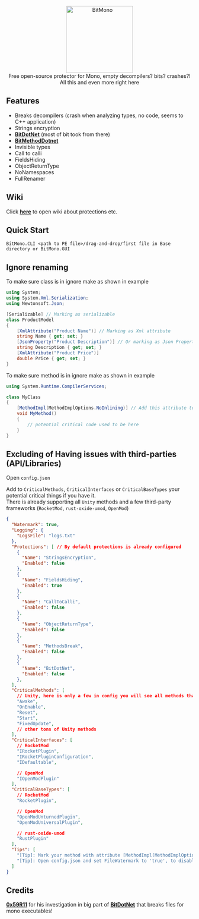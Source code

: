 <p align="center">
  <img src="https://raw.githubusercontent.com/sunnamed434/BitMono/main/BitMonoLogo.png" alt="BitMono" width="180" /><br>
  Free open-source protector for Mono, empty decompilers? bits? crashes?!<br>
  All this and even more right here
</p>

## Features
* Breaks decompilers (crash when analyzing types, no code, seems to C++ application)
* Strings encryption
* **[BitDotNet](https://github.com/0x59R11/BitDotNet)** (most of bit took from there)
* **[BitMethodDotnet](https://github.com/sunnamed434/BitMethodDotnet)** 
* Invisible types
* Call to calli
* FieldsHiding
* ObjectReturnType
* NoNamespaces
* FullRenamer

## Wiki 
Click **[here](https://github.com/sunnamed434/BitMono/wiki)** to open wiki about protections etc.

## Quick Start
`BitMono.CLI <path to PE file>/drag-and-drop/first file in Base directory or BitMono.GUI`

## Ignore renaming
To make sure class is in ignore make as shown in example
```cs
using System;
using System.Xml.Serialization;
using Newtonsoft.Json;

[Serializable] // Marking as serializable
class ProductModel
{
    [XmlAttribute("Product Name")] // Marking as Xml attribute
    string Name { get; set; }
    [JsonProperty("Product Description")] // Or marking as Json Property
    string Description { get; set; }
    [XmlAttribute("Product Price")]
    double Price { get; set; }
}
```

To make sure method is in ignore make as shown in example
```cs
using System.Runtime.CompilerServices;

class MyClass
{
    [MethodImpl(MethodImplOptions.NoInlining)] // Add this attribute to ignore renaming of method
    void MyMethod()
    {
        // potential critical code used to be here
    }
}
```

## Excluding of Having issues with third-parties (API/Libraries)
Open `config.json`

Add to `CriticalMethods`, `CriticalInterfaces` or `CriticalBaseTypes` your potential critical things if you have it. 
<br>There is already supporting all `Unity` methods and a few third-party frameworks (`RocketMod`, `rust-oxide-umod`, `OpenMod`)

```json
{
  "Watermark": true,
  "Logging": {
    "LogsFile": "logs.txt"
  },
  "Protections": [ // By default protections is already configured
    {
      "Name": "StringsEncryption",
      "Enabled": false
    },
    {
      "Name": "FieldsHiding",
      "Enabled": true
    },
    {
      "Name": "CallToCalli",
      "Enabled": false
    },
    {
      "Name": "ObjectReturnType",
      "Enabled": false
    },
    {
      "Name": "MethodsBreak",
      "Enabled": false
    },
    {
      "Name": "BitDotNet",
      "Enabled": false
    },
  ],
  "CriticalMethods": [
    // Unity, here is only a few in config you will see all methods that supports Unity
    "Awake",
    "OnEnable",
    "Reset",
    "Start",
    "FixedUpdate",
    // other tons of Unity methods
  ],
  "CriticalInterfaces": [
    // RocketMod
    "IRocketPlugin",
    "IRocketPluginConfiguration",
    "IDefaultable",

    // OpenMod
    "IOpenModPlugin"
  ],
  "CriticalBaseTypes": [
    // RocketMod
    "RocketPlugin",

    // OpenMod
    "OpenModUnturnedPlugin",
    "OpenModUniversalPlugin",

    // rust-oxide-umod
    "RustPlugin"
  ],
  "Tips": [
    "[Tip]: Mark your method with attribute [MethodImpl(MethodImplOptions.NoInlining)] to ignore renaming of your method!",
    "[Tip]: Open config.json and set FileWatermark to 'true', to disable watermarking of your file!"
  ]
}
```

Credits
-------
**[0x59R11](https://github.com/0x59R11)** for his investigation in big part of **[BitDotNet](https://github.com/0x59R11/BitDotNet)** that breaks files for mono executables!